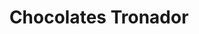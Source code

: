 ---
title: "Chocolates Tronador"
url: /san-carlos-de-bariloche/chocolates-tronador/
shop: Schokolade
---